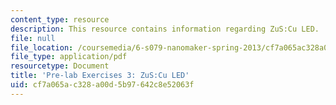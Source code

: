 ```yaml
---
content_type: resource
description: This resource contains information regarding ZuS:Cu LED.
file: null
file_location: /coursemedia/6-s079-nanomaker-spring-2013/cf7a065ac328a00d5b97642c8e52063f_MIT6_S079S13_prelab03.pdf
file_type: application/pdf
resourcetype: Document
title: 'Pre-lab Exercises 3: ZuS:Cu LED'
uid: cf7a065a-c328-a00d-5b97-642c8e52063f
---
```

